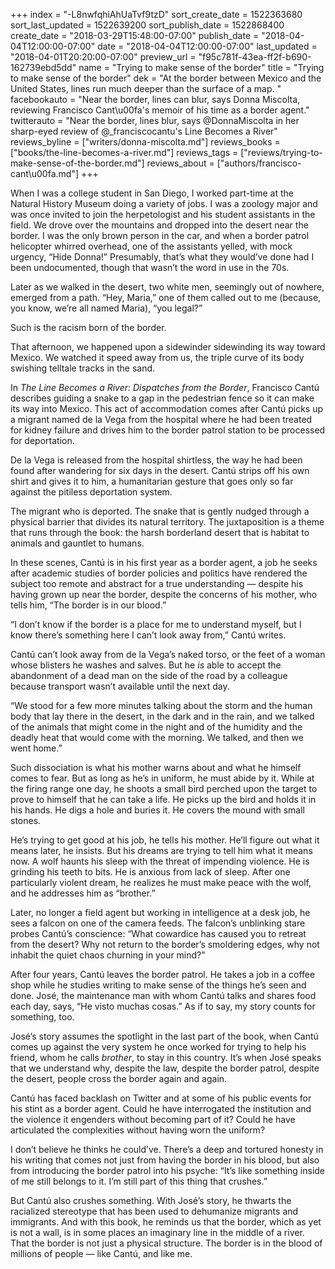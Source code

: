 +++
index = "-L8nwfqhiAhUaTvf9tzD"
sort_create_date = 1522363680
sort_last_updated = 1522639200
sort_publish_date = 1522868400
create_date = "2018-03-29T15:48:00-07:00"
publish_date = "2018-04-04T12:00:00-07:00"
date = "2018-04-04T12:00:00-07:00"
last_updated = "2018-04-01T20:20:00-07:00"
preview_url = "f95c781f-43ea-ff2f-b690-162739ebd5dd"
name = "Trying to make sense of the border"
title = "Trying to make sense of the border"
dek = "At the border between Mexico and the United States, lines run much deeper than the surface of a map. "
facebookauto = "Near the border, lines can blur, says Donna Miscolta, reviewing Francisco Cant\u00fa's memoir of his time as a border agent."
twitterauto = "Near the border, lines blur, says @DonnaMiscolta in her sharp-eyed review of @_franciscocantu's Line Becomes a River"
reviews_byline = ["writers/donna-miscolta.md"]
reviews_books = ["books/the-line-becomes-a-river.md"]
reviews_tags = ["reviews/trying-to-make-sense-of-the-border.md"]
reviews_about = ["authors/francisco-cant\u00fa.md"]
+++

When I was a college student in San Diego, I worked part-time at the Natural History Museum doing a variety of jobs. I was a zoology major and was once invited to join the herpetologist and his student assistants in the field. We drove over the mountains and dropped into the desert near the border. I was the only brown person in the car, and when a border patrol helicopter whirred overhead, one of the assistants yelled, with mock urgency, “Hide Donna!” Presumably, that’s what they would’ve done had I been undocumented, though that wasn’t the word in use in the 70s. 

Later as we walked in the desert, two white men, seemingly out of nowhere, emerged from a path. “Hey, Maria,” one of them called out to me (because, you know, we’re all named Maria), “you legal?”

Such is the racism born of the border.

That afternoon, we happened upon a sidewinder sidewinding its way toward Mexico. We watched it speed away from us, the triple curve of its body swishing telltale tracks in the sand.

<div class="break"></div>

In *The Line Becomes a River: Dispatches from the Border*, Francisco Cantú
describes guiding a snake to a gap in the pedestrian fence so it can make
its way into Mexico. This act of accommodation comes after Cantú picks up a
migrant named de la Vega from the hospital where he had been treated for
kidney failure and drives him to the border patrol station to be processed
for deportation.

De la Vega is released from the hospital shirtless, the way he had been
found after wandering for six days in the desert. Cantú strips off his own
shirt and gives it to him, a humanitarian gesture that goes only so far
against the pitiless deportation system.

The migrant who is deported. The snake that is gently nudged through a physical barrier that divides its natural territory. The juxtaposition is a theme that runs through the book: the harsh borderland desert that is habitat to animals and gauntlet to humans.

In these scenes, Cantú is in his first year as a border agent, a job he seeks after academic studies of border policies and politics have rendered the subject too remote and abstract for a true understanding — despite his having grown up near the border, despite the concerns of his mother, who tells him, “The border is in our blood.”

“I don’t know if the border is a place for me to understand myself, but I know there’s something here I can’t look away from,” Cantú writes.

Cantú can’t look away from de la Vega’s naked torso, or the feet of a woman whose blisters he washes and salves. But he _is_ able to accept the abandonment of a dead man on the side of the road by a colleague because transport wasn’t available until the next day.

“We stood for a few more minutes talking about the storm and the human body that lay there in the desert, in the dark and in the rain, and we talked of the animals that might come in the night and of the humidity and the deadly heat that would come with the morning. We talked, and then we went home.”

Such dissociation is what his mother warns about and what he himself comes to fear. But as long as he’s in uniform, he must abide by it. While at the firing range one day, he shoots a small bird perched upon the target to prove to himself that he can take a life. He picks up the bird and holds it in his hands. He digs a hole and buries it. He covers the mound with small stones.

He’s trying to get good at his job, he tells his mother. He’ll figure out what it means later, he insists. But his dreams are trying to tell him what it means now. A wolf haunts his sleep with the threat of impending violence. He is grinding his teeth to bits. He is anxious from lack of sleep. After one particularly violent dream, he realizes he must make peace with the wolf, and he addresses him as “brother.”

Later, no longer a field agent but working in intelligence at a desk job, he sees a falcon on one of the camera feeds. The falcon’s unblinking stare probes Cantú’s conscience: “What cowardice has caused you to retreat from the desert? Why not return to the border’s smoldering edges, why not inhabit the quiet chaos churning in your mind?”

<div class="break"></div>

After four years, Cantú leaves the border patrol. He takes a job in a coffee shop while he studies writing to make sense of the things he’s seen and done. José, the maintenance man with whom Cantú talks and shares food each day, says, “He visto muchas cosas.” As if to say, my story counts for something, too.

José’s story assumes the spotlight in the last part of the book, when Cantú comes up against the very system he once worked for trying to help his friend, whom he calls _brother_, to stay in this country. It’s when José speaks that we understand why, despite the law, despite the border patrol, despite the desert, people cross the border again and again.

Cantú has faced backlash on Twitter and at some of his public events for his stint as a border agent. Could he have interrogated the institution and the violence it engenders without becoming part of it? Could he have articulated the complexities without having worn the uniform?

I don’t believe he thinks he could’ve. There’s a deep and tortured honesty in his writing that comes not just from having the border in his blood, but also from introducing the border patrol into his psyche: “It’s like something inside of me still belongs to it. I’m still part of this thing that crushes.”

But Cantú also crushes something. With José’s story, he thwarts the racialized stereotype that has been used to dehumanize migrants and immigrants. And with this book, he reminds us that the border, which as yet is not a wall, is in some places an imaginary line in the middle of a river. That the border is not just a physical structure. The border is in the blood of millions of people — like Cantú, and like me.


